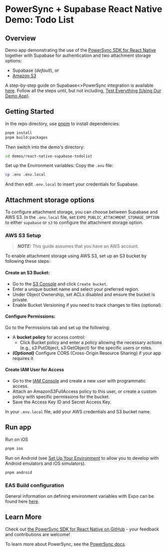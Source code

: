 # PowerSync + Supabase React Native Demo: Todo List

## Overview

Demo app demonstrating the use of the [PowerSync SDK for React Native](https://www.npmjs.com/package/@powersync/react-native) together with Supabase for authentication and two attachment storage options:
- Supabase (*default*), or
- [Amazon S3](https://docs.aws.amazon.com/s3/)

A step-by-step guide on Supabase<>PowerSync integration is available [here](https://docs.powersync.com/integration-guides/supabase).
Follow all the steps until, but not including, [Test Everything (Using Our Demo App)](https://docs.powersync.com/integration-guides/supabase-+-powersync#test-everything-using-our-demo-app).

## Getting Started

In the repo directory, use [pnpm](https://pnpm.io/installation) to install dependencies:

```bash
pnpm install
pnpm build:packages
```

Then switch into the demo's directory:

```bash
cd demos/react-native-supabase-todolist
```

Set up the Environment variables: Copy the `.env` file:

```bash
cp .env .env.local
```

And then edit `.env.local` to insert your credentials for Supabase.

## Attachment storage options

To configure attachment storage, you can choose between Supabase and AWS S3. 
In the `.env.local` file, set `EXPO_PUBLIC_ATTACHMENT_STORAGE_OPTION` to either `supabase` or `s3` to configure the attachment storage option.

### AWS S3 Setup

> **_NOTE:_** This guide assumes that you have an AWS account.

To enable attachment storage using AWS S3, set up an S3 bucket by following these steps:
#### Create an S3 Bucket:

- Go to the [S3 Console](https://s3.console.aws.amazon.com/s3) and click `Create bucket`.
- Enter a unique bucket name and select your preferred region.
- Under Object Ownership, set ACLs disabled and ensure the bucket is private.
- Enable Bucket Versioning if you need to track changes to files (optional).

#### Configure Permissions:

Go to the Permissions tab and set up the following:
- A **bucket policy** for access control:
    - Click Bucket policy and enter a policy allowing the necessary actions
      (e.g., s3:PutObject, s3:GetObject) for the specific users or roles.
- _**(Optional)**_ Configure CORS (Cross-Origin Resource Sharing) if your app requires it

#### Create IAM User for Access

- Go to the [IAM Console](https://console.aws.amazon.com/iam) and create a new user with programmatic access.
- Attach an AmazonS3FullAccess policy to this user, or create a custom policy with specific permissions for the bucket.
- Save the Access Key ID and Secret Access Key.

In your `.env.local` file, add your AWS credentials and S3 bucket name.

## Run app

Run on iOS

```sh
pnpm ios
```

Run on Android (see [Set Up Your Environment](https://reactnative.dev/docs/set-up-your-environment?platform=android) to allow you to develop with Android emulators and iOS simulators).

```sh
pnpm android
```

### EAS Build configuration

General information on defining environment variables with Expo can be found here [here](https://docs.expo.dev/build-reference/variables/#can-eas-build-use-env-files).

## Learn More

Check out [the PowerSync SDK for React Native on GitHub](https://github.com/powersync-ja/powersync-js/tree/main/packages/react-native) - your feedback and contributions are welcome!

To learn more about PowerSync, see the [PowerSync docs](https://docs.powersync.com).

